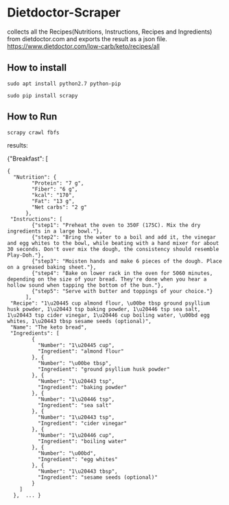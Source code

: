 # Dietdoctor-Scraper

collects all the Recipes(Nutritions, Instructions, Recipes and Ingredients) from dietdoctor.com and exports the result as a json file.
https://www.dietdoctor.com/low-carb/keto/recipes/all

## How to install

`sudo apt install python2.7 python-pip`

`sudo pip install scrapy`

## How to Run

`scrapy crawl fbfs`

results:

{"Breakfast": [

    {
      "Nutrition": {
            "Protein": "7 g", 
            "Fiber": "6 g", 
            "kcal": "170", 
            "Fat": "13 g", 
            "Net carbs": "2 g"
          }, 
     "Instructions": [
            {"step1": "Preheat the oven to 350F (175C). Mix the dry ingredients in a large bowl."}, 
            {"step2": "Bring the water to a boil and add it, the vinegar and egg whites to the bowl, while beating with a hand mixer for about 30 seconds. Don't over mix the dough, the consistency should resemble Play-Doh."}, 
            {"step3": "Moisten hands and make 6 pieces of the dough. Place on a greased baking sheet."}, 
            {"step4": "Bake on lower rack in the oven for 5060 minutes, depending on the size of your bread. They're done when you hear a hollow sound when tapping the bottom of the bun."}, 
            {"step5": "Serve with butter and toppings of your choice."}
          ], 
     "Recipe": "1\u20445 cup almond flour, \u00be tbsp ground psyllium husk powder, 1\u20443 tsp baking powder, 1\u20446 tsp sea salt, 1\u20443 tsp cider vinegar, 1\u20446 cup boiling water, \u00bd egg whites, 1\u20443 tbsp sesame seeds (optional)", 
     "Name": "The keto bread", 
     "Ingredients": [
            {
              "Number": "1\u20445 cup", 
              "Ingredient": "almond flour"
            }, {
              "Number": "\u00be tbsp", 
              "Ingredient": "ground psyllium husk powder"
            }, {
              "Number": "1\u20443 tsp", 
              "Ingredient": "baking powder"
            }, {
              "Number": "1\u20446 tsp", 
              "Ingredient": "sea salt"
            }, {
              "Number": "1\u20443 tsp", 
              "Ingredient": "cider vinegar"
            }, {
              "Number": "1\u20446 cup", 
              "Ingredient": "boiling water"
            }, {
              "Number": "\u00bd", 
              "Ingredient": "egg whites"
            }, {
              "Number": "1\u20443 tbsp", 
              "Ingredient": "sesame seeds (optional)"
            }
        ]
      },  ... }
